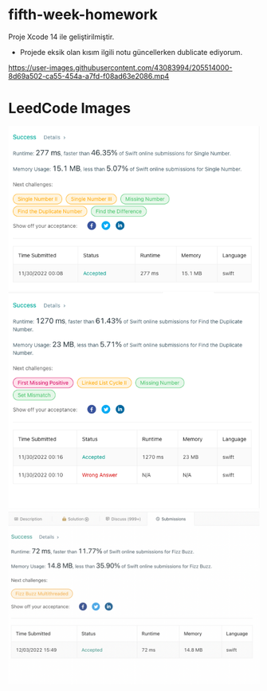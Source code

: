 # fifth-week-homework
Proje Xcode 14 ile geliştirilmiştir.
- Projede eksik olan kısım ilgili notu güncellerken dublicate ediyorum.

https://user-images.githubusercontent.com/43083994/205514000-8d69a502-ca55-454a-a7fd-f08ad63e2086.mp4

# LeedCode Images
![](https://github.com/Vakifbank-IOS-Swift-Patika-Bootcamp/fifth-week-homework-habipyesilyurt17/blob/main/Homework/LeetCode/leetCode1.png)
![](https://github.com/Vakifbank-IOS-Swift-Patika-Bootcamp/fifth-week-homework-habipyesilyurt17/blob/main/Homework/LeetCode/leetCode2.png)
![](https://github.com/Vakifbank-IOS-Swift-Patika-Bootcamp/fifth-week-homework-habipyesilyurt17/blob/main/Homework/LeetCode/leetCode3.png)

